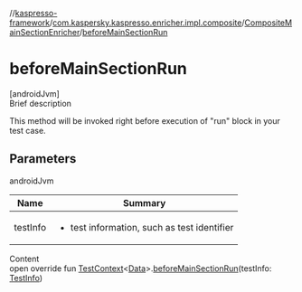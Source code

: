 //[kaspresso-framework](../../index.md)/[com.kaspersky.kaspresso.enricher.impl.composite](../index.md)/[CompositeMainSectionEnricher](index.md)/[beforeMainSectionRun](before-main-section-run.md)



# beforeMainSectionRun  
[androidJvm]  
Brief description  


This method will be invoked right before execution of "run" block in your test case.



## Parameters  
  
androidJvm  
  
|  Name|  Summary| 
|---|---|
| testInfo| <ul><li>test information, such as test identifier</li></ul>
  
  
Content  
open override fun [TestContext](../../com.kaspersky.kaspresso.testcases.core.testcontext/-test-context/index.md)<[Data](index.md)>.[beforeMainSectionRun](before-main-section-run.md)(testInfo: [TestInfo](../../com.kaspersky.kaspresso.testcases.models.info/-test-info/index.md))  



